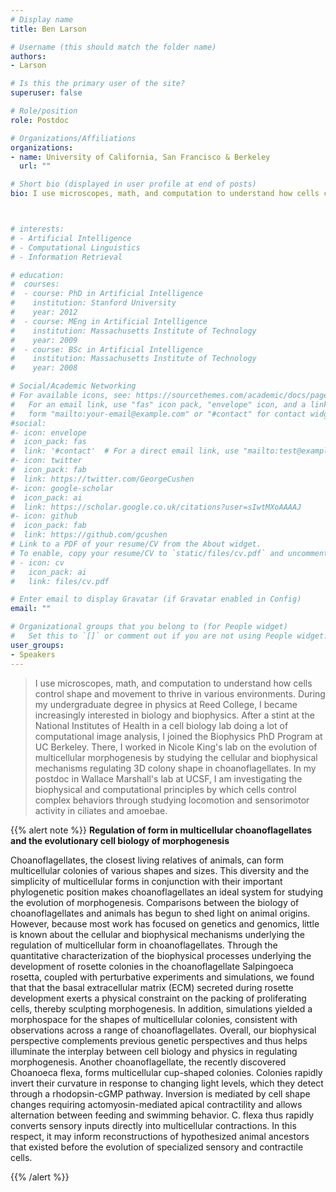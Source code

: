 ```yaml
---
# Display name
title: Ben Larson

# Username (this should match the folder name)
authors:
- Larson

# Is this the primary user of the site?
superuser: false

# Role/position
role: Postdoc

# Organizations/Affiliations
organizations:
- name: University of California, San Francisco & Berkeley
  url: ""

# Short bio (displayed in user profile at end of posts)
bio: I use microscopes, math, and computation to understand how cells control shape and movement to thrive in various environments. During my undergraduate degree in physics at Reed College, I became increasingly interested in biology and biophysics. After a stint at the National Institutes of Health in a cell biology lab doing a lot of computational image analysis, I joined the Biophysics PhD Program at UC Berkeley. There, I worked in Nicole King's lab on the evolution of multicellular morphogenesis by studying the cellular and biophysical mechanisms regulating 3D colony shape in choanoflagellates. In my postdoc in Wallace Marshall's lab at UCSF, I am investigating the biophysical and computational principles by which cells control complex behaviors through studying locomotion and sensorimotor activity in ciliates and amoebae.



# interests:
# - Artificial Intelligence
# - Computational Linguistics
# - Information Retrieval

# education:
#  courses:
#  - course: PhD in Artificial Intelligence
#    institution: Stanford University
#    year: 2012
#  - course: MEng in Artificial Intelligence
#    institution: Massachusetts Institute of Technology
#    year: 2009
#  - course: BSc in Artificial Intelligence
#    institution: Massachusetts Institute of Technology
#    year: 2008

# Social/Academic Networking
# For available icons, see: https://sourcethemes.com/academic/docs/page-builder/#icons
#   For an email link, use "fas" icon pack, "envelope" icon, and a link in the
#   form "mailto:your-email@example.com" or "#contact" for contact widget.
#social:
#- icon: envelope
#  icon_pack: fas
#  link: '#contact'  # For a direct email link, use "mailto:test@example.org".
#- icon: twitter
#  icon_pack: fab
#  link: https://twitter.com/GeorgeCushen
#- icon: google-scholar
#  icon_pack: ai
#  link: https://scholar.google.co.uk/citations?user=sIwtMXoAAAAJ
#- icon: github
#  icon_pack: fab
#  link: https://github.com/gcushen
# Link to a PDF of your resume/CV from the About widget.
# To enable, copy your resume/CV to `static/files/cv.pdf` and uncomment the lines below.
# - icon: cv
#   icon_pack: ai
#   link: files/cv.pdf

# Enter email to display Gravatar (if Gravatar enabled in Config)
email: ""

# Organizational groups that you belong to (for People widget)
#   Set this to `[]` or comment out if you are not using People widget.
user_groups:
- Speakers
---
```


> I use microscopes, math, and computation to understand how cells control shape and movement to thrive in various environments. During my undergraduate degree in physics at Reed College, I became increasingly interested in biology and biophysics. After a stint at the National Institutes of Health in a cell biology lab doing a lot of computational image analysis, I joined the Biophysics PhD Program at UC Berkeley. There, I worked in Nicole King's lab on the evolution of multicellular morphogenesis by studying the cellular and biophysical mechanisms regulating 3D colony shape in choanoflagellates. In my postdoc in Wallace Marshall's lab at UCSF, I am investigating the biophysical and computational principles by which cells control complex behaviors through studying locomotion and sensorimotor activity in ciliates and amoebae.

{{% alert note %}}
**Regulation of form in multicellular choanoflagellates and the evolutionary cell biology of morphogenesis**

Choanoflagellates, the closest living relatives of animals, can form multicellular colonies of various shapes and sizes. This diversity and the simplicity of multicellular forms in conjunction with their important phylogenetic position makes choanoflagellates an ideal system for studying the evolution of morphogenesis. Comparisons between the biology of choanoflagellates and animals has begun to shed light on animal origins. However, because most work has focused on genetics and genomics, little is known about the cellular and biophysical mechanisms underlying the regulation of multicellular form in choanoflagellates. Through the quantitative characterization of the biophysical processes underlying the development of rosette colonies in the choanoflagellate Salpingoeca rosetta, coupled with perturbative experiments and simulations, we found that that the basal extracellular matrix (ECM) secreted during rosette development exerts a physical constraint on the packing of proliferating cells, thereby sculpting morphogenesis. In addition, simulations yielded a morphospace for the shapes of multicellular colonies, consistent with observations across a range of choanoflagellates. Overall, our biophysical perspective complements previous genetic perspectives and thus helps illuminate the interplay between cell biology and physics in regulating morphogenesis. Another choanoflagellate, the recently discovered Choanoeca flexa, forms multicellular cup-shaped colonies. Colonies rapidly invert their curvature in response to changing light levels, which they detect through a rhodopsin-cGMP pathway. Inversion is mediated by cell shape changes requiring actomyosin-mediated apical contractility and allows alternation between feeding and swimming behavior. C. flexa thus rapidly converts sensory inputs directly into multicellular contractions. In this respect, it may inform reconstructions of hypothesized animal ancestors that existed before the evolution of specialized sensory and contractile cells.

{{% /alert %}}
